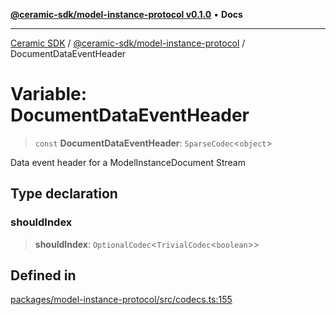[**@ceramic-sdk/model-instance-protocol v0.1.0**](../README.md) • **Docs**

***

[Ceramic SDK](../../../README.md) / [@ceramic-sdk/model-instance-protocol](../README.md) / DocumentDataEventHeader

# Variable: DocumentDataEventHeader

> `const` **DocumentDataEventHeader**: `SparseCodec`\<`object`\>

Data event header for a ModelInstanceDocument Stream

## Type declaration

### shouldIndex

> **shouldIndex**: `OptionalCodec`\<`TrivialCodec`\<`boolean`\>\>

## Defined in

[packages/model-instance-protocol/src/codecs.ts:155](https://github.com/ceramicstudio/ceramic-sdk/blob/a220cbca7950f690af7f3d03a0023681bb9f5426/packages/model-instance-protocol/src/codecs.ts#L155)
